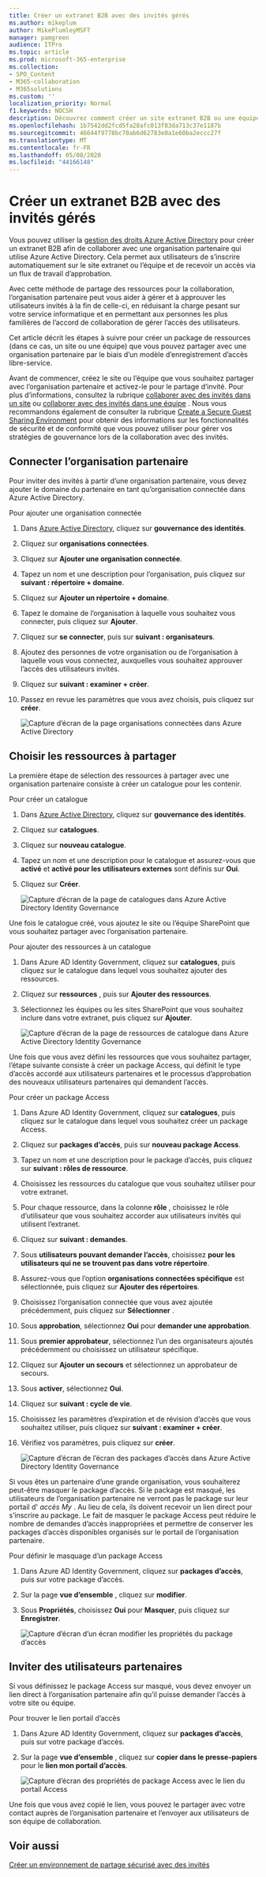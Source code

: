 ```yaml
---
title: Créer un extranet B2B avec des invités gérés
ms.author: mikeplum
author: MikePlumleyMSFT
manager: pamgreen
audience: ITPro
ms.topic: article
ms.prod: microsoft-365-enterprise
ms.collection:
- SPO_Content
- M365-collaboration
- M365solutions
ms.custom: ''
localization_priority: Normal
f1.keywords: NOCSH
description: Découvrez comment créer un site extranet B2B ou une équipe avec des utilisateurs d’invités gérés à partir d’une organisation partenaire.
ms.openlocfilehash: 1b7542dd2fcd5fa28afc013f83da713c37e1187b
ms.sourcegitcommit: 46644f9778bc70ab6d62783e0a1e60ba2eccc27f
ms.translationtype: MT
ms.contentlocale: fr-FR
ms.lasthandoff: 05/08/2020
ms.locfileid: "44166148"
---
```

# <a name="create-a-b2b-extranet-with-managed-guests"></a>Créer un extranet B2B avec des invités gérés

Vous pouvez utiliser la [gestion des droits Azure Active Directory](https://docs.microsoft.com/azure/active-directory/governance/entitlement-management-overview) pour créer un extranet B2B afin de collaborer avec une organisation partenaire qui utilise Azure Active Directory. Cela permet aux utilisateurs de s’inscrire automatiquement sur le site extranet ou l’équipe et de recevoir un accès via un flux de travail d’approbation.

Avec cette méthode de partage des ressources pour la collaboration, l’organisation partenaire peut vous aider à gérer et à approuver les utilisateurs invités à la fin de celle-ci, en réduisant la charge pesant sur votre service informatique et en permettant aux personnes les plus familières de l’accord de collaboration de gérer l’accès des utilisateurs.

Cet article décrit les étapes à suivre pour créer un package de ressources (dans ce cas, un site ou une équipe) que vous pouvez partager avec une organisation partenaire par le biais d’un modèle d’enregistrement d’accès libre-service. 

Avant de commencer, créez le site ou l’équipe que vous souhaitez partager avec l’organisation partenaire et activez-le pour le partage d’invité. Pour plus d’informations, consultez la rubrique [collaborer avec des invités dans un site](collaborate-in-site.md) ou [collaborer avec des invités dans une équipe](collaborate-as-team.md) . Nous vous recommandons également de consulter la rubrique [Create a Secure Guest Sharing Environment](create-secure-guest-sharing-environment.md) pour obtenir des informations sur les fonctionnalités de sécurité et de conformité que vous pouvez utiliser pour gérer vos stratégies de gouvernance lors de la collaboration avec des invités.

## <a name="connect-the-partner-organization"></a>Connecter l’organisation partenaire

Pour inviter des invités à partir d’une organisation partenaire, vous devez ajouter le domaine du partenaire en tant qu’organisation connectée dans Azure Active Directory.

Pour ajouter une organisation connectée
1. Dans [Azure Active Directory](https://aad.portal.azure.com), cliquez sur **gouvernance des identités**.
2. Cliquez sur **organisations connectées**.
4. Cliquez sur **Ajouter une organisation connectée**.
5. Tapez un nom et une description pour l’organisation, puis cliquez sur **suivant : répertoire + domaine**.
6. Cliquez sur **Ajouter un répertoire + domaine**.
7. Tapez le domaine de l’organisation à laquelle vous souhaitez vous connecter, puis cliquez sur **Ajouter**.
8. Cliquez sur **se connecter**, puis sur **suivant : organisateurs**.
9. Ajoutez des personnes de votre organisation ou de l’organisation à laquelle vous vous connectez, auxquelles vous souhaitez approuver l’accès des utilisateurs invités.
10. Cliquez sur **suivant : examiner + créer**.
11. Passez en revue les paramètres que vous avez choisis, puis cliquez sur **créer**.

    ![Capture d’écran de la page organisations connectées dans Azure Active Directory](../media/identity-governance-connected-organizations.png)

## <a name="choose-the-resources-to-share"></a>Choisir les ressources à partager

La première étape de sélection des ressources à partager avec une organisation partenaire consiste à créer un catalogue pour les contenir.

Pour créer un catalogue
1. Dans [Azure Active Directory](https://aad.portal.azure.com), cliquez sur **gouvernance des identités**.
2. Cliquez sur **catalogues**.
3. Cliquez sur **nouveau catalogue**.
4. Tapez un nom et une description pour le catalogue et assurez-vous que **activé** et **activé pour les utilisateurs externes** sont définis sur **Oui**.
5. Cliquez sur **Créer**.

   ![Capture d’écran de la page de catalogues dans Azure Active Directory Identity Governance](../media/identity-governance-catalogs.png)

Une fois le catalogue créé, vous ajoutez le site ou l’équipe SharePoint que vous souhaitez partager avec l’organisation partenaire.

Pour ajouter des ressources à un catalogue
1. Dans Azure AD Identity Government, cliquez sur **catalogues**, puis cliquez sur le catalogue dans lequel vous souhaitez ajouter des ressources.
2. Cliquez sur **ressources** , puis sur **Ajouter des ressources**.
3. Sélectionnez les équipes ou les sites SharePoint que vous souhaitez inclure dans votre extranet, puis cliquez sur **Ajouter**.

   ![Capture d’écran de la page de ressources de catalogue dans Azure Active Directory Identity Governance](../media/identity-governance-catalog-resource.png)

Une fois que vous avez défini les ressources que vous souhaitez partager, l’étape suivante consiste à créer un package Access, qui définit le type d’accès accordé aux utilisateurs partenaires et le processus d’approbation des nouveaux utilisateurs partenaires qui demandent l’accès.

Pour créer un package Access
1. Dans Azure AD Identity Government, cliquez sur **catalogues**, puis cliquez sur le catalogue dans lequel vous souhaitez créer un package Access.
2. Cliquez sur **packages d’accès**, puis sur **nouveau package Access**.
3. Tapez un nom et une description pour le package d’accès, puis cliquez sur **suivant : rôles de ressource**.
4. Choisissez les ressources du catalogue que vous souhaitez utiliser pour votre extranet.
5. Pour chaque ressource, dans la colonne **rôle** , choisissez le rôle d’utilisateur que vous souhaitez accorder aux utilisateurs invités qui utilisent l’extranet.
6. Cliquez sur **suivant : demandes**.
7. Sous **utilisateurs pouvant demander l’accès**, choisissez **pour les utilisateurs qui ne se trouvent pas dans votre répertoire**.
8. Assurez-vous que l’option **organisations connectées spécifique** est sélectionnée, puis cliquez sur **Ajouter des répertoires**.
9. Choisissez l’organisation connectée que vous avez ajoutée précédemment, puis cliquez sur **Sélectionner** .
10. Sous **approbation**, sélectionnez **Oui** pour **demander une approbation**.
11. Sous **premier approbateur**, sélectionnez l’un des organisateurs ajoutés précédemment ou choisissez un utilisateur spécifique.
12. Cliquez sur **Ajouter un secours** et sélectionnez un approbateur de secours.
13. Sous **activer**, sélectionnez **Oui**.
14. Cliquez sur **suivant : cycle de vie**.
15. Choisissez les paramètres d’expiration et de révision d’accès que vous souhaitez utiliser, puis cliquez sur **suivant : examiner + créer**.
16. Vérifiez vos paramètres, puis cliquez sur **créer**.

    ![Capture d’écran de l’écran des packages d’accès dans Azure Active Directory Identity Governance](../media/identity-governance-access-packages.png)

Si vous êtes un partenaire d’une grande organisation, vous souhaiterez peut-être masquer le package d’accès. Si le package est masqué, les utilisateurs de l’organisation partenaire ne verront pas le package sur leur portail d' *accès My* . Au lieu de cela, ils doivent recevoir un lien direct pour s’inscrire au package. Le fait de masquer le package Access peut réduire le nombre de demandes d’accès inappropriées et permettre de conserver les packages d’accès disponibles organisés sur le portail de l’organisation partenaire.

Pour définir le masquage d’un package Access
1. Dans Azure AD Identity Government, cliquez sur **packages d’accès**, puis sur votre package d’accès.
2. Sur la page **vue d’ensemble** , cliquez sur **modifier**.
3. Sous **Propriétés**, choisissez **Oui** pour **Masquer**, puis cliquez sur **Enregistrer**.

   ![Capture d’écran d’un écran modifier les propriétés du package d’accès](../media/identity-governance-access-package-hidden.png)

## <a name="invite-partner-users"></a>Inviter des utilisateurs partenaires

Si vous définissez le package Access sur masqué, vous devez envoyer un lien direct à l’organisation partenaire afin qu’il puisse demander l’accès à votre site ou équipe.

Pour trouver le lien portail d’accès
1. Dans Azure AD Identity Government, cliquez sur **packages d’accès**, puis sur votre package d’accès.
2. Sur la page **vue d’ensemble** , cliquez sur **copier dans le presse-papiers** pour le **lien mon portail d’accès**.

   ![Capture d’écran des propriétés de package Access avec le lien du portail Access](../media/identity-governance-access-portal-link.png)

Une fois que vous avez copié le lien, vous pouvez le partager avec votre contact auprès de l’organisation partenaire et l’envoyer aux utilisateurs de son équipe de collaboration.

## <a name="see-also"></a>Voir aussi

[Créer un environnement de partage sécurisé avec des invités](create-secure-guest-sharing-environment.md)

